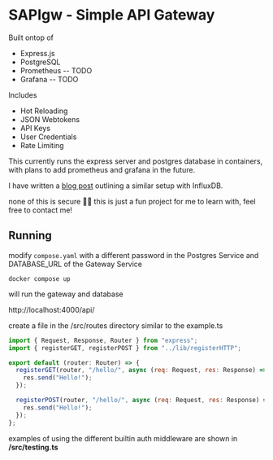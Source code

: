 # SAPIgw - Simple API Gateway

Built ontop of 
- Express.js
- PostgreSQL
- Prometheus -- TODO
- Grafana -- TODO


Includes
- Hot Reloading
- JSON Webtokens
- API Keys
- User Credentials
- Rate Limiting

This currently runs the express server and postgres database in containers, with plans to add prometheus and grafana in the future.

I have written a [blog post]([https://www.](https://www.nynxz.com/post/18)) outlining a similar setup with InfluxDB.


none of this is secure 🤷‍♂️ this is just a fun project for me to learn with, feel free to contact me!

Running
--- 
modify `compose.yaml` with a different password in the Postgres Service and DATABASE_URL of the Gateway Service 


```docker compose up```

will run the gateway and database

http://localhost:4000/api/


create a file in the /src/routes directory
similar to the example.ts

```js
import { Request, Response, Router } from "express";
import { registerGET, registerPOST } from "../lib/registerHTTP";

export default (router: Router) => {
  registerGET(router, "/hello/", async (req: Request, res: Response) => {
    res.send("Hello!");
  });

  registerPOST(router, "/hello/", async (req: Request, res: Response) => {
    res.send("Hello!");
  });
};
```

examples of using the different builtin auth middleware are shown in **/src/testing.ts**






